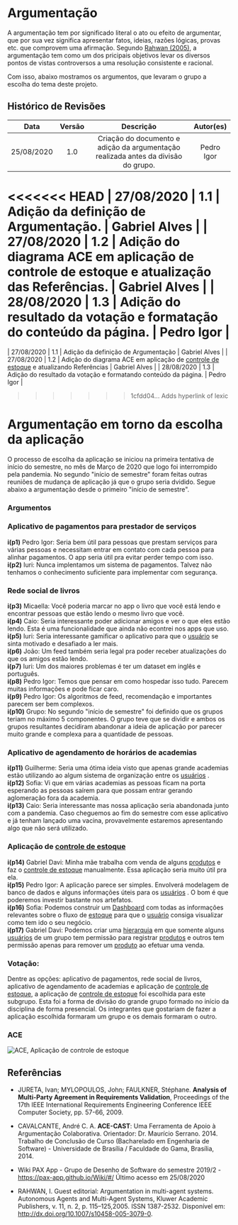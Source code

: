 
# Argumentação
A argumentação tem por significado literal o ato ou efeito de argumentar, que por sua vez significa apresentar fatos, ideias, razões lógicas, provas etc. que comprovem uma afirmação. Segundo [Rahwan (2005)](#Referências), a argumentação tem como um dos pricipais objetivos levar os diversos pontos de vistas controversos a uma resolução consistente e racional.

Com isso, abaixo mostramos os argumentos, que levaram o grupo a escolha do tema deste projeto.

## Histórico de Revisões

|    Data    | Versão |         Descrição         |           Autor(es)            |
| :--------: | :----: | :-----------------------: | :----------------------------: |
| 25/08/2020 |  1.0   |  Criação do documento e adição da argumentação realizada antes da divisão do grupo. | Pedro Igor | 
<<<<<<< HEAD
| 27/08/2020 |  1.1   |  Adição da definição de Argumentação. | Gabriel Alves |
| 27/08/2020 |  1.2   |  Adição do diagrama ACE em aplicação de controle de estoque e atualização das Referências. | Gabriel Alves |
| 28/08/2020 |  1.3   |  Adição do resultado da votação e formatação do conteúdo da página. | Pedro Igor |
=======
| 27/08/2020 |  1.1   |  Adição da definição de Argumentação | Gabriel Alves |
| 27/08/2020 |  1.2   |  Adição do diagrama ACE em aplicação de [controle de estoque](Modeling/verbo?id=Controle-de-Estoque) e atualizando Referências | Gabriel Alves |
| 28/08/2020 |  1.3   |  Adição do resultado da votação e formatando conteúdo da página. | Pedro Igor |
>>>>>>> 1cfdd04... Adds hyperlink of lexic

# Argumentação em torno da escolha da aplicação
O processo de escolha da aplicação se iniciou na primeira tentativa de início do semestre, no mês de Março de 2020 que logo foi interrompido pela pandemia. No segundo "início de semestre" foram feitas outras reuniões de mudança de aplicação já que o grupo seria dvidido. Segue abaixo a argumentação desde o primeiro "início de semestre".
### Argumentos

### Aplicativo de pagamentos para prestador de serviços
**i(p1)** Pedro Igor: Seria bem útil para pessoas que prestam serviços para várias pessoas e necessitam entrar em contato com cada pessoa para alinhar pagamentos. O app seria útil pra evitar perder tempo com isso.<br>
**i(p2)** Iuri: Nunca implentamos um sistema de pagamentos. Talvez não tenhamos o conhecimento suficiente para implementar com segurança.<br>

### Rede social de livros
**i(p3)** Micaella: Você poderia marcar no app o livro que você está lendo e encontrar pessoas que estão lendo o mesmo livro que você.<br>
**i(p4)** Caio: Seria interessante poder adicionar amigos e ver o que eles estão lendo. Esta é uma funcionalidade que ainda não econtrei nos apps que uso.<br>
**i(p5)** Iuri: Seria interessante gamificar o aplicativo para que o [usuário](Modeling/objeto?id=usuário) se sinta motivado e desafiado a ler mais.<br>
**i(p6)** João: Um feed também seria legal pra poder receber atualizações do que os amigos estão lendo.<br>
**i(p7)** Iuri: Um dos maiores problemas é ter um dataset em inglês e português.<br>
**i(p8)** Pedro Igor: Temos que pensar em como hospedar isso tudo. Parecem muitas informações e pode ficar caro.<br>
**i(p9)** Pedro Igor: Os algoritmos de feed, recomendação e importantes parecem ser bem complexos.<br>
**i(p10)** Grupo: No segundo "início de semestre" foi definido que os grupos teriam no máximo 5 componentes. O grupo teve que se dividir e ambos os grupos resultantes decidiram abandonar a ideia de aplicação por parecer muito grande e complexa para a quantidade de pessoas.<br>

### Aplicativo de agendamento de horários de academias
**i(p11)** Guilherme: Seria uma ótima ideia visto que apenas grande academias estão utilizando ao algum sistema de organização entre os [usuários](Modeling/objeto?id=usuário) .<br>
**i(p12)** Sofia: Vi que em várias academias as pessoas ficam na porta esperando as pessoas saírem para que possam entrar gerando aglomeração fora da academia.<br>
**i(p13)** Caio: Seria interessante mas nossa aplicação seria abandonada junto com a pandemia. Caso cheguemos ao fim do semestre com esse aplicativo e já tenham lançado uma vacina, provavelmente estaremos apresentando algo que não será utilizado.<br>

### Aplicação de [controle de estoque](Modeling/verbo?id=Controle-de-Estoque)
**i(p14)** Gabriel Davi: Minha mãe trabalha com venda de alguns [produtos](Modeling/objeto?id=Produto) e faz o [controle de estoque](Modeling/verbo?id=Controle-de-Estoque) manualmente. Essa aplicação seria muito útil pra ela.<br>
**i(p15)** Pedro Igor: A aplicação parece ser simples. Envolverá modelagem de banco de dados e alguns informações úteis para os [usuários](Modeling/objeto?id=usuário) . O bom é que poderemos investir bastante nos artefatos.<br>
**i(p16)** Sofia: Podemos construir um [Dashboard](Modeling/objeto?id=Dashboard) com todas as informações relevantes sobre o fluxo de [estoque](Modeling/objeto?id=Estoque) para que o [usuário](Modeling/objeto?id=usuário) consiga visualizar como tem ido o seu negócio.<br>
**i(p17)** Gabriel Davi: Podemos criar uma [hierarquia](Modeling/objeto?id=Papéis-dos-colaboradores) em que somente alguns [usuários](Modeling/objeto?id=usuário) de um grupo tem permissão para registrar [produtos](Modeling/objeto?id=Produto) e outros tem permissão apenas para remover um [produto](Modeling/objeto?id=Produto) ao efetuar uma venda.<br>

### Votação:
Dentre as opções: aplicativo de pagamentos, rede social de livros, aplicativo de agendamento de academias e aplicação de [controle de estoque](Modeling/verbo?id=Controle-de-Estoque), a aplicação de [controle de estoque](Modeling/verbo?id=Controle-de-Estoque) foi escolhida para este subgrupo. Esta foi a forma de divisão do grande grupo formado no início da disciplina de forma presencial. Os integrantes que gostariam de fazer a aplicação escolhida formaram um grupo e os demais formaram o outro.<br>

### ACE

![ACE, Aplicação de controle de estoque](https://user-images.githubusercontent.com/26935152/91451041-5db08300-e853-11ea-90e0-a4842769ad8c.png)<br>

## Referências

- JURETA, Ivan; MYLOPOULOS, John; FAULKNER, Stéphane. **Analysis of Multi-Party Agreement in Requirements Validation**, Proceedings of the 17th IEEE International Requirements Engineering Conference IEEE Computer Society, pp. 57-66, 2009.

- CAVALCANTE, André C. A. **ACE-CAST**: Uma Ferramenta de Apoio à Argumentação Colaborativa. Orientador: Dr. Maurício Serrano. 2014. Trabalho de Conclusão de Curso (Bacharelado em Engenharia de Software) - Universidade de Brasília / Faculdade do Gama, Brasília, 2014.

- Wiki PAX App - Grupo de Desenho de Software do semestre 2019/2 - <https://pax-app.github.io/Wiki/#/> Último acesso em 25/08/2020

- RAHWAN, I. Guest editorial: Argumentation in multi-agent systems. Autonomous
Agents and Multi-Agent Systems, Kluwer Academic Publishers, v. 11, n. 2, p. 115–125,2005. ISSN 1387-2532. Disponível em: <http://dx.doi.org/10.1007/s10458-005-3079-0>.